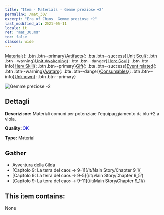 ```yaml
---
title: "Item - Materials - Gemme preziose +2"
permalink: /mat_30/
excerpt: "Era of Chaos  Gemme preziose +2"
last_modified_at: 2021-05-11
locale: it
ref: "mat_30.md"
toc: false
classes: wide
---
```

 [Materials](/ItemsIT/){: .btn .btn--primary}[Artifacts](/ItemsIT/Artifacts/){: .btn .btn--success}[Unit Soul](/ItemsIT/UnitSoul/){: .btn .btn--warning}[Unit Awakening](/ItemsIT/UnitAwakening/){: .btn .btn--danger}[Hero Soul](/ItemsIT/HeroSoul/){: .btn .btn--info}[Hero Skill](/ItemsIT/HeroSkill/){: .btn .btn--primary}[Gift](/ItemsIT/Gift/){: .btn .btn--success}[Event related](/ItemsIT/Events/){: .btn .btn--warning}[Avatars](/ItemsIT/Avatars/){: .btn .btn--danger}[Consumables](/ItemsIT/Consumables/){: .btn .btn--info}[Unknown](/ItemsIT/Unknown/){: .btn .btn--primary}

 ![Gemme preziose +2](/images/t/i_cailiao_baoshi1.png)

## Dettagli
 **Descrizione:** Materiali comuni per potenziare l'equipaggiamento da blu +2 a viola.

 **Quality:** <span style="color: #0000CD">OK</span>

 **Type:** Material

## Gather

*    Avventura della Gilda 
*    [Capitolo 9: La terra del caos -> 9-1](/it/Main Story/Chapter 9_1/) 
*    [Capitolo 9: La terra del caos -> 9-5](/it/Main Story/Chapter 9_5/) 
*    [Capitolo 9: La terra del caos -> 9-11](/it/Main Story/Chapter 9_11/) 

## This item contains:

  None

